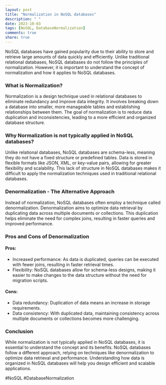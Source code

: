 ```yaml
---
layout: post
title: "Normalization in NoSQL databases"
description: " "
date: 2023-10-03
tags: [NoSQL, DatabaseNormalization]
comments: true
share: true
---
```


NoSQL databases have gained popularity due to their ability to store and retrieve large amounts of data quickly and efficiently. Unlike traditional relational databases, NoSQL databases do not follow the principles of normalization. However, it is important to understand the concept of normalization and how it applies to NoSQL databases.

### What is Normalization?

Normalization is a design technique used in relational databases to eliminate redundancy and improve data integrity. It involves breaking down a database into smaller, more manageable tables and establishing relationships between them. The goal of normalization is to reduce data duplication and inconsistencies, leading to a more efficient and organized database structure.

### Why Normalization is not typically applied in NoSQL databases?

Unlike relational databases, NoSQL databases are schema-less, meaning they do not have a fixed structure or predefined tables. Data is stored in flexible formats like JSON, XML, or key-value pairs, allowing for greater flexibility and scalability. This lack of structure in NoSQL databases makes it difficult to apply the normalization techniques used in traditional relational databases.

### Denormalization - The Alternative Approach

Instead of normalization, NoSQL databases often employ a technique called denormalization. Denormalization aims to optimize data retrieval by duplicating data across multiple documents or collections. This duplication helps eliminate the need for complex joins, resulting in faster queries and improved performance.

### Pros and Cons of Denormalization

#### Pros:

- Increased performance: As data is duplicated, queries can be executed with fewer joins, resulting in faster retrieval times.
- Flexibility: NoSQL databases allow for schema-less designs, making it easier to make changes to the data structure without the need for migration scripts.

#### Cons:

- Data redundancy: Duplication of data means an increase in storage requirements.
- Data consistency: With duplicated data, maintaining consistency across multiple documents or collections becomes more challenging.

### Conclusion

While normalization is not typically applied in NoSQL databases, it is essential to understand the concept and its benefits. NoSQL databases follow a different approach, relying on techniques like denormalization to optimize data retrieval and performance. Understanding how data is organized in NoSQL databases will help you design efficient and scalable applications.

#NoSQL #DatabaseNormalization